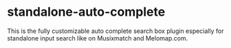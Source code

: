 # standalone-auto-complete
This is the fully customizable auto complete search box plugin especially for standalone input search like on Musixmatch and Melomap.com.
